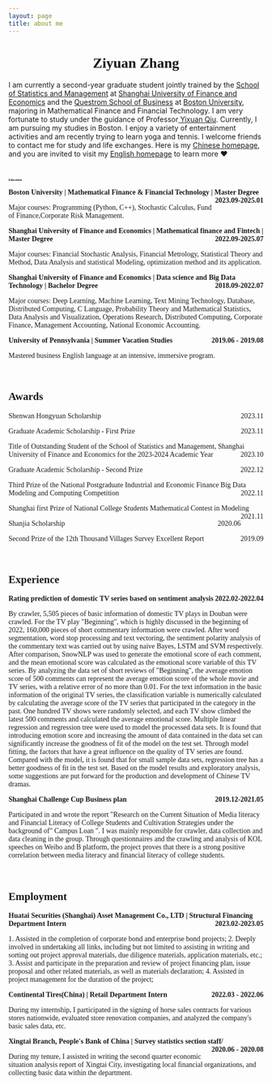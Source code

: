 ```yaml
---
layout: page
title: about me
---
```

<h1 style="font-family: 华文楷体;text-align:center;">Ziyuan Zhang</h1>

<p>I am currently a second-year graduate student jointly trained by the <a href="https://ssm.sufe.edu.cn/">School of Statistics and Management</a> at <a href="https://english.sufe.edu.cn/">Shanghai University of Finance and Economics</a> and the <a href="https://www.bu.edu/questrom/">Questrom School of Business</a> at <a href="https://www.bu.edu/">Boston University</a>, majoring in Mathematical Finance and Financial Technology. I am very fortunate to study under the guidance of Professor<a href="https://yixuan.blog/"> Yixuan Qiu</a>. Currently, I am pursuing my studies in Boston. I enjoy a variety of entertainment activities and am recently trying to learn yoga and tennis. I welcome friends to contact me for study and life exchanges. Here is my <a href="https://bobothebest.github.io/homepage_cn/about/">Chinese homepage</a>, and you are invited to visit my <a href="https://bobothebest.github.io/homepage_en/about/">English homepage</a> to learn more <span class="love">❤</span></p>
<br>

<h2 style="font-family: 华文楷体;font-size:6;">Education</h2>
<p style="text-align:left;font-family: 华文楷体;"><b>Boston University | Mathematical Finance & Financial Technology | Master Degree<span style="float:right;">2023.09-2025.01</span></b></p>
 <p style="font-family: 华文楷体;">Major courses: Programming (Python, C++), Stochastic Calculus, Fund of Finance,Corporate Risk Management.</p>
<p style="text-align:left;font-family: 华文楷体;"><b>Shanghai University of Finance and Economics | Mathematical finance and Fintech | Master Degree<span style="float:right;">2022.09-2025.07</span></b></p>
 <p style="font-family: 华文楷体;">Major courses: Financial Stochastic Analysis, Financial Metrology, Statistical Theory and Method, Data Analysis and statistical Modeling, optimization method and its application.</p>
<p style="text-align:left;font-family: 华文楷体;"><b>Shanghai University of Finance and Economics | Data science and Big Data Technology | Bachelor Degree<span style="float:right;">2018.09-2022.07</span></b></p>
 <p style="font-family: 华文楷体;">Major courses: Deep Learning, Machine Learning, Text Mining Technology, Database, Distributed Computing, C Language, Probability Theory and Mathematical Statistics, Data Analysis and Visualization, Operations Research, Distributed Computing, Corporate Finance, Management Accounting, National Economic Accounting. </p>
 <p style="text-align:left;font-family: 华文楷体;"><b>University of Pennsylvania | Summer Vacation Studies<span style="float:right;">2019.06 - 2019.08</span></b></p>
  <p style="font-family: 华文楷体;">Mastered business English language at an intensive, immersive program. </p>
  
<br>
<h2 style="font-family: 华文楷体;">Awards</h2>
<p style="text-align:left;font-family: 华文楷体;">Shenwan Hongyuan Scholarship<span style="float:right;">2023.11</span></p>
<p style="text-align:left;font-family: 华文楷体;">Graduate Academic Scholarship - First Prize<span style="float:right;">2023.11</span></p>
<p style="text-align:left;font-family: 华文楷体;">Title of Outstanding Student of the School of Statistics and Management, Shanghai University of Finance and Economics for the 2023-2024 Academic Year<span style="float:right;">2023.10</span></p>
<p style="text-align:left;font-family: 华文楷体;">Graduate Academic Scholarship - Second Prize<span style="float:right;">2022.12</span></p>
<p style="text-align:left;font-family: 华文楷体;">Third Prize of the National Postgraduate Industrial and Economic Finance Big Data Modeling and Computing Competition<span style="float:right;">2022.11</span></p>
<p style="text-align:left;font-family: 华文楷体;">Shanghai first Prize of National College Students Mathematical Contest in Modeling <span style="float:right;">2021.11</span></p>
<p style="text-align:left;font-family: 华文楷体;">Shanjia Scholarship<span style="float:right;">2020.06</span></p>
<p style="text-align:left;font-family: 华文楷体;">Second Prize of the 12th Thousand Villages Survey Excellent Report<span style="float:right;">2019.09</span></p>

<br>

<h2 style="font-family: 华文楷体;">Experience</h2>

<p style="text-align:left;font-family: 华文楷体;"><b>Rating prediction of domestic TV series based on sentiment analysis<span style="float:right;">2022.02-2022.04</span></b></p>
 <p style="font-family: 华文楷体;">By crawler, 5,505 pieces of basic information of domestic TV plays in Douban were crawled. For the TV play "Beginning", which is highly discussed in the beginning of 2022, 160,000 pieces of short commentary information were crawled. After word segmentation, word stop processing and text vectoring, the sentiment polarity analysis of the commentary text was carried out by using naive Bayes, LSTM and SVM respectively. After comparison, SnowNLP was used to generate the emotional score of each comment, and the mean emotional score was calculated as the emotional score variable of this TV series. By analyzing the data set of short reviews of "Beginning", the average emotion score of 500 comments can represent the average emotion score of the whole movie and TV series, with a relative error of no more than 0.01. For the text information in the basic information of the original TV series, the classification variable is numerically calculated by calculating the average score of the TV series that participated in the category in the past. One hundred TV shows were randomly selected, and each TV show climbed the latest 500 comments and calculated the average emotional score. Multiple linear regression and regression tree were used to model the processed data sets. It is found that introducing emotion score and increasing the amount of data contained in the data set can significantly increase the goodness of fit of the model on the test set. Through model fitting, the factors that have a great influence on the quality of TV series are found. Compared with the model, it is found that for small sample data sets, regression tree has a better goodness of fit in the test set. Based on the model results and exploratory analysis, some suggestions are put forward for the production and development of Chinese TV dramas. </p>


<p style="text-align:left;font-family: 华文楷体;"><b>Shanghai Challenge Cup Business plan <span style="float:right;">2019.12-2021.05</span></b></p>
 <p style="font-family: 华文楷体;">Participated in and wrote the report "Research on the Current Situation of Media literacy and Financial Literacy of College Students and Cultivation Strategies under the background of" Campus Loan ". I was mainly responsible for crawler, data collection and data cleaning in the group. Through questionnaires and the crawling and analysis of KOL speeches on Weibo and B platform, the project proves that there is a strong positive correlation between media literacy and financial literacy of college students. </p>

<br>
<h2 style="font-family: 华文楷体;">Employment</h2>
<p style="text-align:left;font-family: 华文楷体;"><b> Huatai Securities (Shanghai) Asset Management Co., LTD | Structural Financing Department Intern<span style="float:right;">2023.02-2023.05</span></b></p>
 <p style="font-family: 华文楷体;">1. Assisted in the completion of corporate bond and enterprise bond projects; 2. Deeply involved in undertaking all links, including but not limited to assisting in writing and sorting out project approval materials, due diligence materials, application materials, etc.; 3. Assist and participate in the preparation and review of project financing plan, issue proposal and other related materials, as well as materials declaration; 4. Assisted in project management for the duration of the project; </p>
<p style="text-align:left;font-family: 华文楷体;"><b>Continental Tires(China) | Retail Department Intern<span style="float:right;">2022.03 - 2022.06</span></b></p>
 <p style="font-family: 华文楷体;">During my internship, I participated in the signing of horse sales contracts for various stores nationwide, evaluated store renovation companies, and analyzed the company's basic sales data, etc. </p>
<p style="text-align:left;font-family: 华文楷体;"><b>Xingtai Branch, People's Bank of China | Survey statistics section
 staff/<span style="float:right;">2020.06 - 2020.08</span></b></p>
 <p style="font-family: 华文楷体;">During my tenure, I assisted in writing the second quarter economic situation analysis report of Xingtai City, investigating local financial organizations, and collecting basic data within the department. </p>

